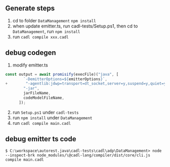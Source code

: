 ## Generate steps
1. cd to folder `DataManagement`
`npm install`
2. when update emitter.ts, run cadl-tests/Setup.ps1, then cd to `DataManagement`, run `npm install`
3. run `cadl compile xxx.cadl`

## debug codegen

1. modify emitter.ts
```typescript
const output = await promisify(execFile)("java", [
        `-DemitterOptions=${emitterOptions}`,
+        "-agentlib:jdwp=transport=dt_socket,server=y,suspend=y,quiet=y,address=5005",
        "-jar",
        jarFileName,
        codeModelFileName,
      ]);
```

2. run `Setup.ps1` under `cadl-tests`
3. run `npm install` under `DataManagement`
4. run `cadl compile main.cadl`

## debug emitter ts code
```
$ C:\workspace\autorest.java\cadl-tests\cadl\adp\DataManagement> node --inspect-brk node_modules/\@cadl-lang/compiler/dist/core/cli.js compile main.cadl
```